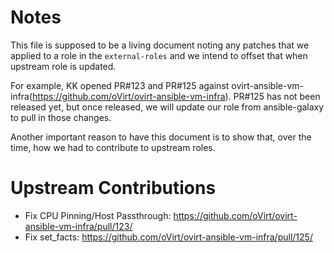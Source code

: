 # Notes

This file is supposed to be a living document noting any patches that we applied to a role in the `external-roles`
and we intend to offset that when upstream role is updated.

For example, KK opened PR#123 and PR#125 against ovirt-ansible-vm-infra(https://github.com/oVirt/ovirt-ansible-vm-infra). PR#125 has not been released yet, but once released, we will update our role from ansible-galaxy to pull in those changes.

Another important reason to have this document is to show that, over the time, how we had to contribute to upstream roles.


# Upstream Contributions

* Fix CPU Pinning/Host Passthrough: https://github.com/oVirt/ovirt-ansible-vm-infra/pull/123/
* Fix set_facts: https://github.com/oVirt/ovirt-ansible-vm-infra/pull/125/
